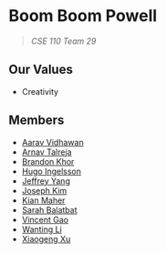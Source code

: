 # **Boom Boom Powell**

> *CSE 110 Team 29*

## Our Values

- Creativity

## Members
- [Aarav Vidhawan](https://github.com/orgs/cse110-sp25-group29/people/a-vidhawan)
- [Arnav Talreja](https://github.com/ArnavTalreja)
- [Brandon Khor](https://github.com/orgs/cse110-sp25-group29/people/brandonkhor)
- [Hugo Ingelsson](https://github.com/orgs/cse110-sp25-group29/people/HugoIngelsson)
- [Jeffrey Yang](https://github.com/jey013ucsd)
- [Joseph Kim](https://github.com/orgs/cse110-sp25-group29/people/jowiik)
- [Kian Maher](https://github.com/kimaher)
- [Sarah Balatbat](https://github.com/orgs/cse110-sp25-group29/people/sbalatbat)
- [Vincent Gao](https://github.com/Vincent-the-swimmer)
- [Wanting Li](https://github.com/alkane7)
- [Xiaogeng Xu](https://github.com/orgs/cse110-sp25-group29/people/OctFog)